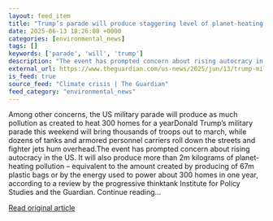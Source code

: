 ```yaml
---
layout: feed_item
title: "Trump’s parade will produce staggering level of planet-heating pollution – report"
date: 2025-06-13 18:26:08 +0000
categories: [environmental_news]
tags: []
keywords: ['parade', 'will', 'trump']
description: "The event has prompted concern about rising autocracy in the US"
external_url: https://www.theguardian.com/us-news/2025/jun/13/trump-military-parade-pollution-emissions
is_feed: true
source_feed: "Climate crisis | The Guardian"
feed_category: "environmental_news"
---
```


Among other concerns, the US military parade will produce as much pollution as created to heat 300 homes for a yearDonald Trump’s military parade this weekend will bring thousands of troops out to march, while dozens of tanks and armored personnel carriers roll down the streets and fighter jets hum overhead.The event has prompted concern about rising autocracy in the US. It will also produce more than 2m kilograms of planet-heating pollution – equivalent to the amount created by producing of 67m plastic bags or by the energy used to power about 300 homes in one year, according to a review by the progressive thinktank Institute for Policy Studies and the Guardian. Continue reading...

[Read original article](https://www.theguardian.com/us-news/2025/jun/13/trump-military-parade-pollution-emissions)
